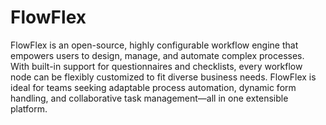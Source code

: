 # FlowFlex
FlowFlex is an open-source, highly configurable workflow engine that empowers users to design, manage, and automate complex processes. With built-in support for questionnaires and checklists, every workflow node can be flexibly customized to fit diverse business needs. FlowFlex is ideal for teams seeking adaptable process automation, dynamic form handling, and collaborative task management—all in one extensible platform.
